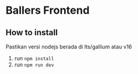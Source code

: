 # Ballers Frontend
## How to install
Pastikan versi nodejs berada di lts/gallium atau v16
1. run `npm install`
1. run `npm run dev`